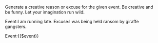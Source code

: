 Generate a creative reason or excuse for the given event. Be creative and be funny. Let your imagination run wild.

Event:I am running late.
Excuse:I was being held ransom by giraffe gangsters. 

Event:{{$event}}